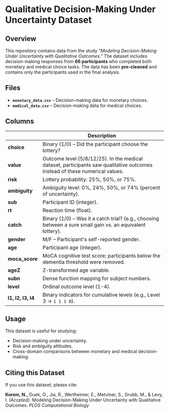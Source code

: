 # Qualitative Decision-Making Under Uncertainty Dataset

## Overview
This repository contains data from the study *"Modeling Decision-Making Under Uncertainty with Qualitative Outcomes."* The dataset includes decision-making responses from **66 participants** who completed both monetary and medical choice tasks. The data has been **pre-cleaned** and contains only the participants used in the final analysis.

## Files
- **`monetary_data.csv`** – Decision-making data for monetary choices.
- **`medical_data.csv`** – Decision-making data for medical choices.

## Columns

|   | Description |
|-------------|------------|
| **choice** | Binary (1/0) – Did the participant choose the lottery? |
| **value** | Outcome level (5/8/12/25). In the medical dataset, participants saw qualitative outcomes instead of these numerical values. |
| **risk** | Lottery probability: 25%, 50%, or 75%. |
| **ambiguity** | Ambiguity level: 0%, 24%, 50%, or 74% (percent of uncertainty). |
| **sub** | Participant ID (integer). |
| **rt** | Reaction time (float). |
| **catch** | Binary (1/0) – Was it a catch trial? (e.g., choosing between a sure small gain vs. an equivalent lottery). |
| **gender** | M/F – Participant's self-reported gender. |
| **age** | Participant age (integer). |
| **moca_score** | MoCA cognitive test score; participants below the dementia threshold were removed. |
| **ageZ** | Z-transformed age variable. |
| **subn** | Dense function mapping for subject numbers. |
| **level** | Ordinal outcome level (1-4). |
| **l1, l2, l3, l4** | Binary indicators for cumulative levels (e.g., Level 3 → `1 1 1 0`). |

## Usage
This dataset is useful for studying:
- Decision-making under uncertainty.
- Risk and ambiguity attitudes.
- Cross-domain comparisons between monetary and medical decision-making.

## Citing this Dataset
If you use this dataset, please cite:

**Korem, N.,** Duek, O., Jia, R., Wertheimer, E., Metviner, S., Grubb, M., & Levy, I. *(Accpted)*. Modeling Decision-Making Under Uncertainty with Qualitative Outcomes. *PLOS Computational Biology*

